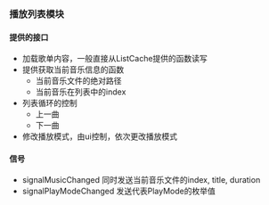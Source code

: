 ### 播放列表模块

#### 提供的接口

- 加载歌单内容，一般直接从ListCache提供的函数读写
- 提供获取当前音乐信息的函数
  - 当前音乐文件的绝对路径
  - 当前音乐在列表中的index
- 列表循环的控制
  - 上一曲
  - 下一曲
- 修改播放模式，由ui控制，依次更改播放模式


#### 信号
- signalMusicChanged 同时发送当前音乐文件的index, title, duration
- signalPlayModeChanged 发送代表PlayMode的枚举值